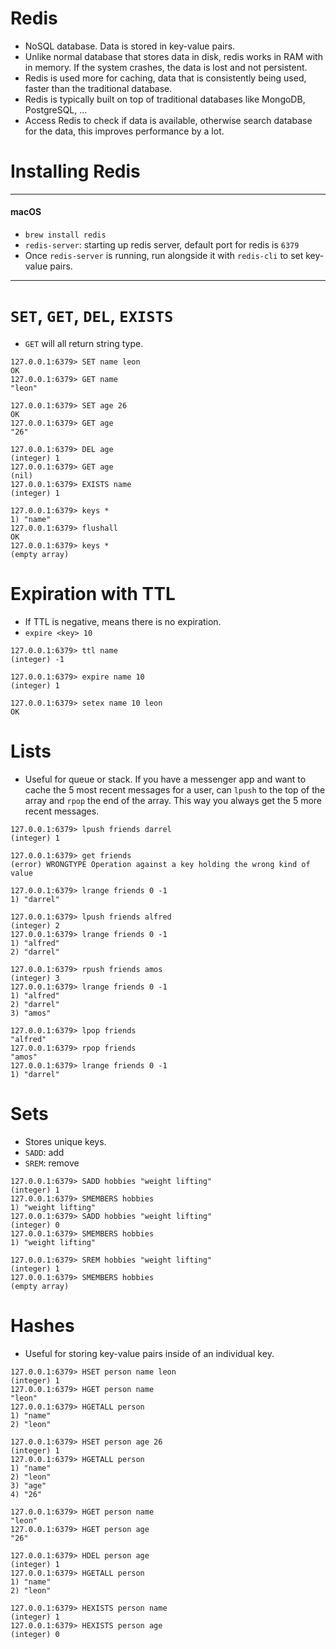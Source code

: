 # Redis

- NoSQL database. Data is stored in key-value pairs.
- Unlike normal database that stores data in disk, redis works in RAM with in memory. If the system crashes, the data is lost and not persistent.
- Redis is used more for caching, data that is consistently being used, faster than the traditional database.
- Redis is typically built on top of traditional databases like MongoDB, PostgreSQL, ...
- Access Redis to check if data is available, otherwise search database for the data, this improves performance by a lot.

# Installing Redis

-----
#### macOS

- `brew install redis`
- `redis-server`: starting up redis server, default port for redis is `6379`
- Once `redis-server` is running, run alongside it with `redis-cli` to set key-value pairs.
-----

# `SET`, `GET`, `DEL`, `EXISTS`

- `GET` will all return string type.

```redis
127.0.0.1:6379> SET name leon
OK
127.0.0.1:6379> GET name
"leon"

127.0.0.1:6379> SET age 26
OK
127.0.0.1:6379> GET age
"26"

127.0.0.1:6379> DEL age
(integer) 1
127.0.0.1:6379> GET age
(nil)
127.0.0.1:6379> EXISTS name
(integer) 1

127.0.0.1:6379> keys *
1) "name"
127.0.0.1:6379> flushall
OK
127.0.0.1:6379> keys *
(empty array)
```

# Expiration with TTL

- If TTL is negative, means there is no expiration.
- `expire <key> 10` 

```redis
127.0.0.1:6379> ttl name
(integer) -1

127.0.0.1:6379> expire name 10
(integer) 1

127.0.0.1:6379> setex name 10 leon
OK
```

# Lists

- Useful for queue or stack. If you have a messenger app and want to cache the 5 most recent messages for a user, can `lpush` to the top of the array and `rpop` the end of the array.
This way you always get the 5 more recent messages.

```redis
127.0.0.1:6379> lpush friends darrel
(integer) 1

127.0.0.1:6379> get friends
(error) WRONGTYPE Operation against a key holding the wrong kind of value

127.0.0.1:6379> lrange friends 0 -1
1) "darrel"

127.0.0.1:6379> lpush friends alfred
(integer) 2
127.0.0.1:6379> lrange friends 0 -1
1) "alfred"
2) "darrel"

127.0.0.1:6379> rpush friends amos
(integer) 3
127.0.0.1:6379> lrange friends 0 -1
1) "alfred"
2) "darrel"
3) "amos"

127.0.0.1:6379> lpop friends
"alfred"
127.0.0.1:6379> rpop friends
"amos"
127.0.0.1:6379> lrange friends 0 -1
1) "darrel"
```

# Sets

- Stores unique keys.
- `SADD`: add
- `SREM`: remove

```redis
127.0.0.1:6379> SADD hobbies "weight lifting"
(integer) 1
127.0.0.1:6379> SMEMBERS hobbies
1) "weight lifting"
127.0.0.1:6379> SADD hobbies "weight lifting"
(integer) 0
127.0.0.1:6379> SMEMBERS hobbies
1) "weight lifting"

127.0.0.1:6379> SREM hobbies "weight lifting"
(integer) 1
127.0.0.1:6379> SMEMBERS hobbies
(empty array)
```

# Hashes

- Useful for storing key-value pairs inside of an individual key.

```redis
127.0.0.1:6379> HSET person name leon
(integer) 1
127.0.0.1:6379> HGET person name
"leon"
127.0.0.1:6379> HGETALL person
1) "name"
2) "leon"

127.0.0.1:6379> HSET person age 26
(integer) 1
127.0.0.1:6379> HGETALL person
1) "name"
2) "leon"
3) "age"
4) "26"

127.0.0.1:6379> HGET person name
"leon"
127.0.0.1:6379> HGET person age
"26"

127.0.0.1:6379> HDEL person age
(integer) 1
127.0.0.1:6379> HGETALL person
1) "name"
2) "leon"

127.0.0.1:6379> HEXISTS person name
(integer) 1
127.0.0.1:6379> HEXISTS person age
(integer) 0
```